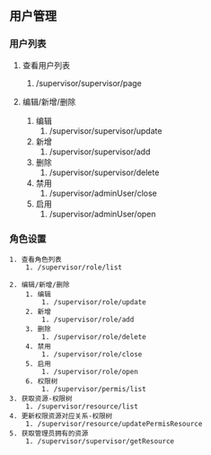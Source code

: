## 用户管理
  ### 用户列表
  1. 查看用户列表
      1. /supervisor/supervisor/page

  2. 编辑/新增/删除
      1. 编辑
          1. /supervisor/supervisor/update
      2. 新增
          1. /supervisor/supervisor/add
      3. 删除
          1. /supervisor/supervisor/delete
      4. 禁用
          1. /supervisor/adminUser/close
      5. 启用
          1. /supervisor/adminUser/open

  ### 角色设置
    1. 查看角色列表
        1. /supervisor/role/list

    2. 编辑/新增/删除
        1. 编辑
            1. /supervisor/role/update
        2. 新增
            1. /supervisor/role/add
        3. 删除
            1. /supervisor/role/delete
        4. 禁用
            1. /supervisor/role/close
        5. 启用
            1. /supervisor/role/open
        6. 权限树
            1. /supervisor/permis/list
    3. 获取资源-权限树
        1. /supervisor/resource/list
    4. 更新权限资源对应关系-权限树
        1. /supervisor/resource/updatePermisResource
    5. 获取管理员拥有的资源
        1. /supervisor/supervisor/getResource


